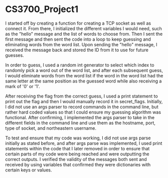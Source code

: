 # CS3700_Project1

I started off by creating a function for creating a TCP socket as well as connect it. From there, I initialized the different variables I would need, such as the "hello" message and the list of words to choose from. Then I sent the first message and then sent the code into a loop to keep guessing and eliminating words from the word list. Upon sending the "hello" message, I received the message back and stored the ID from it to use for future guesses. 

In order to guess, I used a random int generator to select which index to randomly pick a word out of the word list, and after each subsequent guess, I would eliminate words from the word list if the word in the word list had the same letter at the same position as the guessed word while also receiving a mark of '0' or '1'.

After receiving the flag from the correct guess, I used a print statement to print out the flag and then I would manually record it in secret_flags. Initially, I did not use an args parser to record commands in the command line, but rather hard coded values so that I could ensure my guessing algorithm was functional. After confirming, I implemented the args parser to take in the different fields in the command line and use them as the hostname, port, type of socket, and northeastern username.

To test and ensure that my code was working, I did not use args parse initially as stated before, and after args parse was implemented, I used print statements within the code that I later removed in order to ensure that certain parts of my code were being reached and were outputting the correct outputs. I verified the validity of the messages both sent and received by using variables that confirmed they were dictionaries with certain keys or values.
